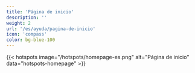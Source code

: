 ```yaml
---
title: 'Página de inicio'
description: ''
weight: 2
url: '/es/ayuda/pagina-de-inicio'
icon: 'compass'
color: bg-blue-100
---
```


{{< hotspots image="/hotspots/homepage-es.png" alt="Página de inicio" data="hotspots-homepage" >}}
